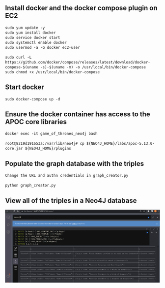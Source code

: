 ## Install docker and the docker compose plugin on EC2
```
sudo yum update -y
sudo yum install docker
sudo service docker start
sudo systemctl enable docker
sudo usermod -a -G docker ec2-user

sudo curl -L https://github.com/docker/compose/releases/latest/download/docker-compose-$(uname -s)-$(uname -m) -o /usr/local/bin/docker-compose
sudo chmod +x /usr/local/bin/docker-compose
```
## Start docker
```
sudo docker-compose up -d
```

## Ensure the docker container has access to the APOC core libraries 
```
docker exec -it game_of_thrones_neo4j bash 

root@8219d191653a:/var/lib/neo4j# cp ${NEO4J_HOME}/labs/apoc-5.13.0-core.jar ${NEO4J_HOME}/plugins
```
## Populate the graph database with the triples
```
Change the URL and authn credentials in graph_creator.py

python graph_creator.py
```
## View all of the triples in a Neo4J database
![image](./images/example-cypher-for-all.png)
